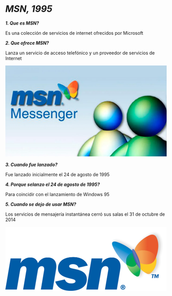 # _**MSN, 1995**_

_**1. Que es MSN?**_

Es una colección de servicios de internet ofrecidos por Microsoft

_**2. Que ofrece MSN?**_

Lanza un servicio de acceso telefónico y un proveedor de servicios de Internet

![MSN](https://raw.githubusercontent.com/XaviMorenoTorres/SMX2-M8UF1A1-HistoriaWeb-1995-MSN-XaviMoreno/main/280043-msn-messenger.webp)

_**3. Cuando fue lanzado?**_

Fue lanzado inicialmente el 24 de agosto de 1995

_**4. Porque selanzo el 24 de agosto de 1995?**_

Para coincidir con el lanzamiento de Windows 95

_**5. Cuando se dejo de usar MSN?**_

Los servicios de mensajería instantánea cerró sus salas el 31 de octubre de 2014

![MSN](https://github.com/XaviMorenoTorres/SMX2-M8UF1A1-HistoriaWeb-1995-MSN-XaviMoreno/blob/main/msn-logo.png)
